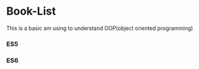 # Book-List

This is a basic am using to understand OOP(object oriented programming)

### ES5

### ES6
